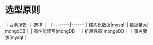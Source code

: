 # 选型原则

｜业务场景 ｜ 选择 ｜
｜--------|------|
| 结构化数据|mysql|
| 数据量大| mongoDB｜
| 高性能读写|mongDB｜
｜扩展性高|mongoDB｜
｜事务要求|mysql｜

